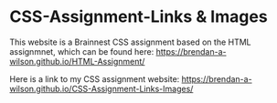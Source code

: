 # CSS-Assignment-Links & Images

This website is a Brainnest CSS assignment based on the HTML assignmnet, which can be found here: https://brendan-a-wilson.github.io/HTML-Assignment/

Here is a link to my CSS assignment website: https://brendan-a-wilson.github.io/CSS-Assignment-Links-Images/
